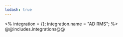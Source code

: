```yaml
---
lodash: true
---
```

<% integration = {};
integration.name = "AD RMS"; %>
@@includes.integrations@@
